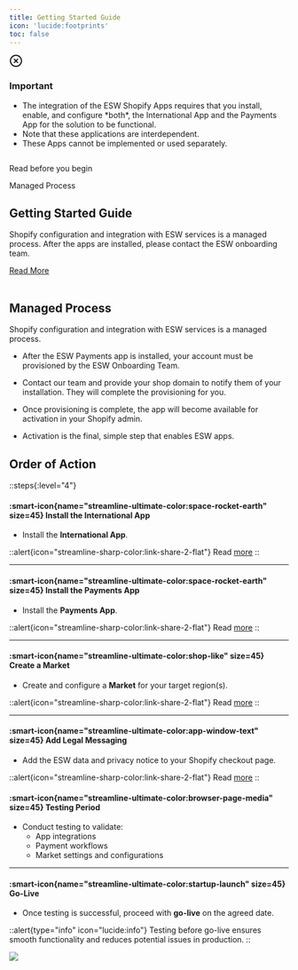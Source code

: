 ```yaml
---
title: Getting Started Guide
icon: 'lucide:footprints'
toc: false
---
```


<div class="justify-center bg-red-50 border border-red-200 text-sm text-red-800 rounded-lg p-4 dark:bg-red-800/10 dark:border-red-900 dark:text-red-500" role="alert" tabindex="-1" aria-labelledby="hs-with-list-label">
  <div class="flex">
    <div class="shrink-0">
      <svg class="shrink-0 size-4 mt-0.5" xmlns="http://www.w3.org/2000/svg" width="24" height="24" viewBox="0 0 24 24" fill="none" stroke="currentColor" stroke-width="2" stroke-linecap="round" stroke-linejoin="round">
        <circle cx="12" cy="12" r="10"></circle>
        <path d="m15 9-6 6"></path>
        <path d="m9 9 6 6"></path>
      </svg>
    </div>
    <div class="ms-4">
      <h3 id="hs-with-list-label" class="text-sm font-semibold">
        Important
      </h3>
      <div class="mt-2 text-sm text-red-700 dark:text-red-400">
        <ul class="list-disc space-y-1 ps-5">
          <li>
            The integration of the ESW Shopify Apps requires that you install, enable, and configure *both*, the International App and the Payments App for the solution to be functional.
          </li>
          <li>
            Note that these applications are interdependent.
          </li>
          <li>
            These Apps cannot be implemented or used separately.
          </li>
        </ul>
      </div>
    </div>
  </div>
</div>

<div class="container mx-auto p-4 md:py-4 px-0 md:p-10 md:px-0">
  <div class="relative px-10 md:p-0 transform duration-500 shadow-lg">
    <img class="xl:max-w-6xl" src="/e9d97aa0-f187-47e8-ab8a-34c41cc5eac6.webp" alt="">
    <div class="content bg-white dark:bg-gray-900 p-2 pt-8 md:p-12 pb-12 lg:max-w-lg w-full lg:absolute top-48 left-2 opacity-85 shadow-lg">
      <div class="flex justify-between font-bold text-sm">
        <p class="text-black dark:text-white">Read before you begin</p>
        <p class="text-gray-400 dark:text-gray-300">Managed Process</p>
      </div>
      <h2 class="text-3xl font-semibold mt-4 md:mt-10 text-black dark:text-white">Getting Started Guide</h2>
      <p class="my-3 text-justify font-medium text-gray-700 dark:text-gray-300 md:tracking-normal leading-relaxed">
        Shopify configuration and integration with ESW services is a managed process. After the apps are installed, please contact the ESW onboarding team.
      </p>
      <a href="/shopify/getting-started-guide/getting-started#managed-process" 
   class="mt-2 md:mt-5 p-3 px-5 bg-black text-white font-bold text-sm hover:bg-teal-800 inline-block">
  Read More
</a>
    </div>
  </div>

<br>



## Managed Process

Shopify configuration and integration with ESW services is a managed process.

- After the ESW Payments app is installed, your account must be provisioned by the ESW Onboarding Team.

- Contact our team and provide your shop domain to notify them of your installation. They will complete the provisioning for you.

- Once provisioning is complete, the app will become available for activation in your Shopify admin.

- Activation is the final, simple step that enables ESW apps.


## Order of Action

::steps{:level="4"}

#### :smart-icon{name="streamline-ultimate-color:space-rocket-earth" size=45} Install the International App  

- Install the **International App**.

::alert{icon="streamline-sharp-color:link-share-2-flat"}
Read <a href="/shopify/installation/apps#installation" target="_self">more</a>
::

---

#### :smart-icon{name="streamline-ultimate-color:space-rocket-earth" size=45} Install the Payments App  

- Install the **Payments App**.

::alert{icon="streamline-sharp-color:link-share-2-flat"}
Read <a href="/shopify/installation/apps#installation-1" target="_self">more</a>
::

---

#### :smart-icon{name="streamline-ultimate-color:shop-like" size=45} Create a Market  

- Create and configure a **Market** for your target region(s).

::alert{icon="streamline-sharp-color:link-share-2-flat"}
Read <a href="/shopify/configuration/configure-new-markets" target="_self">more</a>
::

---

#### :smart-icon{name="streamline-ultimate-color:app-window-text" size=45} Add Legal Messaging

- Add the ESW data and privacy notice to your Shopify checkout page.

::alert{icon="streamline-sharp-color:link-share-2-flat"}
Read <a href="/shopify/configuration/legal-messaging" target="_self">more</a>
::

#### :smart-icon{name="streamline-ultimate-color:browser-page-media" size=45} Testing Period  

- Conduct testing to validate:
  - App integrations
  - Payment workflows
  - Market settings and configurations

---

#### :smart-icon{name="streamline-ultimate-color:startup-launch" size=45} Go-Live  

- Once testing is successful, proceed with **go-live** on the agreed date.

::alert{type="info" icon="lucide:info"}
Testing before go-live ensures smooth functionality and reduces potential issues in production.
::


![](/mermaid-diagram-2025-08-11-164230.png)